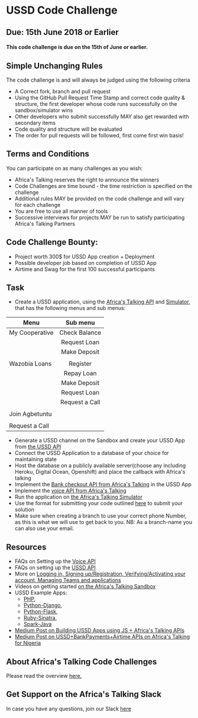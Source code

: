 # USSD Code Challenge
## Due: 15th June 2018 or Earlier
#### This code challenge is due on the 15th of June or earlier. 

## Simple Unchanging Rules
The code challenge is and will always be judged using the following criteria
  - A Correct fork, branch and pull request
  - Using the GitHub Pull Request Time Stamp and correct code quality & structure, the first developer whose code runs successfully on the sandbox/simulator wins
  - Other developers who submit successfully MAY also get rewarded with secondary items
  - Code quality and structure will be evaluated
  - The order for pull requests will be followed, first come first win basis!

## Terms and Conditions
You can participate on as many challenges as you wish:
  - Africa's Talking reserves the right to announce the winners
  - Code Challenges are time bound - the time restriction is specified on the challenge
  - Additional rules MAY be provided on the code challenge and will vary for each challenge
  - You are free to use all manner of tools
  - Successive interviews for projects MAY be run to satisfy participating Africa's Talking Partners

## Code Challenge Bounty:
  - Project worth 300$ for USSD App creation + Deployment
  - Possible developer job based on completion of USSD App
  - Airtime and Swag for the first 100 successful participants

## Task
- Create a USSD application, using the [Africa's Talking API](https://africastalking.com/) and [Simulator](https://simulator.africastalking.com:1517/), that has the following menus and sub menus:

| Menu           | Sub menu      |  
| -------------- |:-------------:|  
| My Cooperative | Check Balance |  
|                | Request Loan  |       
|                | Make Deposit  |       
|                |               |       
| Wazobia Loans  | Register      |       
|                | Repay Loan    |       
|                | Make Deposit  |       
|                | Request Loan  |       
|                | Request a Call|       
|                |               |       
| Join Agbetuntu |               |       
|                |               |       
| Request a Call |               |       

- Generate a USSD channel on the Sandbox and create your USSD App from [the USSD API](http://docs.africastalking.com/ussd)
- Connect the USSD Application to a database of your choice for maintaining state
- Host the database on a publicly available server(choose any including Heroku, Digital Ocean, Openshift) and place the callback with Africa's talking
- Implement the [Bank checkout API from Africa's Talking](http://docs.africastalking.com/bank/checkout) in the USSD App
- Implement the [voice API from Africa's Talking](http://docs.africastalking.com/voice)
- Run the application on [the Africa's Talking Simulator](https://simulator.africastalking.com:1517/)
- Use the format for submitting your code outlined [here](http://atdevoutreach.viewdocs.io/USSDCodeChallenge/USSDCodeChallengeSteps/) to submit your solution
- Make sure when creating a branch to use your correct phone Number, as this is what we will use to get back to you. NB: As a branch-name you can also use your email.

## Resources
- FAQs on Setting up the [Voice API](http://help.africastalking.com/voice)
- FAQs on setting up the [USSD API](http://help.africastalking.com/ussd)
- More on [Logging in, Signing up/Registration, Verifying/Activating your account, Managing Teams and applications](http://help.africastalking.com/website)
- Videos on getting started [on the Africa's Talking Sandbox](https://www.dropbox.com/sh/qq086503d5zaq7l/AADEo-oazNF_PgYIPRjPpeCua?dl=0)
- USSD Example Apps:
    - [PHP](https://github.com/JaniKibichi/microfinance-ussd-app), 
    - [Python-Django](https://github.com/RuthNjeri/Microfinance-ussd-django), 
    - [Python-Flask](https://github.com/Piusdan/USSD-Python-Demo),
    - [Ruby-Sinatra](https://github.com/JaniKibichi/sandbox-manenos/tree/master/ussd-rb), 
    - [Spark-Java](https://github.com/JaniKibichi/sandbox-manenos/tree/master/ussd-java)
- [Medium Post on Building USSD Apps using JS + Africa's Talking APIs](https://medium.com/@jalasem/ussd-app-development-with-javascript-a59554e16a03)
- [Medium Post on USSD+BankPayments+Airtime APIs on Africa's Talking for Nigeria](https://medium.com/@lizkathure/68f9503bed81)

## About Africa's Talking Code Challenges
Please read the overview [here.](http://atdevoutreach.viewdocs.io/USSDCodeChallenge/)


## Get Support on the Africa's Talking Slack
In case you have any questions, join our Slack [here](https://slackin-africastalking.now.sh/)
